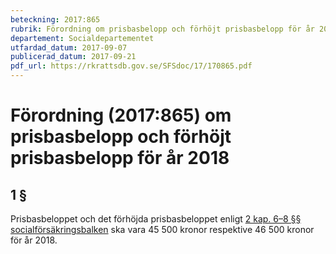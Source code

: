 ```yaml
---
beteckning: 2017:865
rubrik: Förordning om prisbasbelopp och förhöjt prisbasbelopp för år 2018
departement: Socialdepartementet
utfardad_datum: 2017-09-07
publicerad_datum: 2017-09-21
pdf_url: https://rkrattsdb.gov.se/SFSdoc/17/170865.pdf
---
```


# Förordning (2017:865) om prisbasbelopp och förhöjt prisbasbelopp för år 2018

## 1 §

Prisbasbeloppet och det förhöjda prisbasbeloppet enligt [2 kap. 6–8 §§ socialförsäkringsbalken](https://selex.se/eli/sfs/2010/110#kap2.6) ska vara 45 500 kronor respektive 46 500 kronor för år 2018.